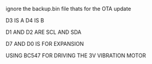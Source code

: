ignore the backup.bin file thats for the OTA update 

D3 IS A 
D4 IS B

D1 AND D2 ARE SCL AND SDA 

D7 AND D0 IS FOR EXPANSION 

USING BC547 FOR DRIVING THE 3V VIBRATION MOTOR 

